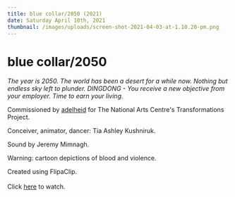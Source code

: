 ```yaml
---
title: blue collar/2050 (2021)
date: Saturday April 10th, 2021
thumbnail: /images/uploads/screen-shot-2021-04-03-at-1.10.20-pm.png
---
```

# blue collar/2050

*The year is 2050. The world has been a desert for a while now. Nothing but endless sky left to plunder. DINGDONG - You receive a new objective from your employer. Time to earn your living.* 

Commissioned by [adelheid](https://adelheid.ca/commissions) for The National Arts Centre's Transformations Project. 

Conceiver, animator, dancer: Tia Ashley Kushniruk. 

Sound by Jeremy Mimnagh.

Warning: cartoon depictions of blood and violence.

Created using FlipaClip.\
\
Click [here](https://nac-cna.ca/en/video/transformations-tia-ashley-kushniruk?fbclid=IwAR34bE8Bnibjjw6kPnxOx9_8TWf0psZWgVmrHWLJXi8PIn-GaZAmtnDaJfk) to watch.